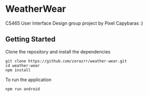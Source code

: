 # WeatherWear

CS465 User Interface Design group project by Pixel Capybaras :)


## Getting Started 

Clone the repository and install the dependencies 

```
git clone https://github.com/zorazrr/weather-wear.git
cd weather-wear
npm install
```

To run the application

```
npm run android
```